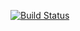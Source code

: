 [![Build Status](https://travis-ci.com/underpig1/neuron-lang.svg?branch=master)](https://travis-ci.com/underpig1/neuron-lang)
